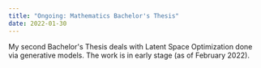 ```yaml
---
title: "Ongoing: Mathematics Bachelor's Thesis"
date: 2022-01-30
---
```


My second Bachelor's Thesis deals with Latent Space Optimization
done via generative models. The work is in early stage (as of
February 2022).
